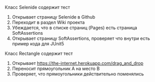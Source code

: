Класс Selenide содержит тест

1. Открывает страницу Selenide в Github
2. Переходит в раздел Wiki проекта
3. Убеждается, что в списке страниц (Pages) есть страница SoftAssertions
4. Открывает страницу SoftAssertions, проверяет что внутри есть пример кода для JUnit5

Класс Rectangle содержит тест 

1. Открывает https://the-internet.herokuapp.com/drag_and_drop
2. Переносит прямоугольник А на место В
3. Проверяет, что прямоугольники действительно поменялись